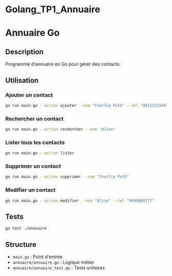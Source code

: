 # Golang_TP1_Annuaire


# Annuaire Go

## Description
Programme d'annuaire en Go pour gérer des contacts.

## Utilisation

### Ajouter un contact
```bash
go run main.go --action ajouter --nom "Charlie Puth" --tel "0811223344"
```

### Rechercher un contact
```bash
go run main.go --action rechercher --nom "Alice"
```

### Lister tous les contacts
```bash
go run main.go --action lister
```

### Supprimer un contact
```bash
go run main.go --action supprimer --nom "Charlie Puth"
```

### Modifier un contact
```bash
go run main.go --action modifier --nom "Alice" --tel "0999888777"
```

## Tests
```bash
go test ./annuaire
```

## Structure
- `main.go` : Point d'entrée
- `annuaire/annuaire.go` : Logique métier
- `annuaire/annuaire_test.go` : Tests unitaires
